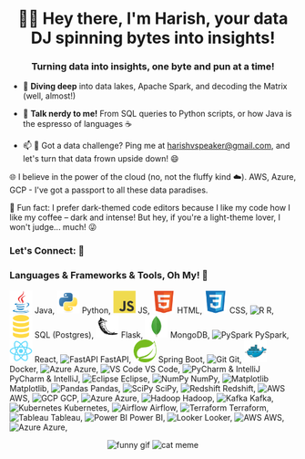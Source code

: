 <h1 align="center">👨‍💻 Hey there, I'm Harish, your data DJ spinning bytes into insights!</h1>

<h3 align="center">Turning data into insights, one byte and pun at a time!</h3>

- 🌱 **Diving deep** into data lakes, Apache Spark, and decoding the Matrix (well, almost!)

- 💬 **Talk nerdy to me!** From SQL queries to Python scripts, or how Java is the espresso of languages ☕

- 📫 💌 Got a data challenge? Ping me at harishvspeaker@gmail.com, and let's turn that data frown upside down! 😄
  
🌐 I believe in the power of the cloud (no, not the fluffy kind ☁️). AWS, Azure, GCP - I've got a passport to all these data paradises.

🎨 Fun fact: I prefer dark-themed code editors because I like my code how I like my coffee – dark and intense! But hey, if you're a light-theme lover, I won't judge... much! 😜




<h3 align="left">Let's Connect: 🤝</h3>
<p align="left">
</p>

<h3 align="left">Languages & Frameworks & Tools, Oh My! 🚀</h3>
<p align="left">
    <img src="https://raw.githubusercontent.com/devicons/devicon/master/icons/java/java-original.svg" alt="Java" width="40" height="40"/> Java,
    <img src="https://raw.githubusercontent.com/devicons/devicon/master/icons/python/python-original.svg" alt="Python" width="40" height="40"/> Python,
    <img src="https://raw.githubusercontent.com/devicons/devicon/master/icons/javascript/javascript-original.svg" alt="JavaScript" width="40" height="40"/> JS,
    <img src="https://raw.githubusercontent.com/devicons/devicon/master/icons/html5/html5-original.svg" alt="HTML" width="40" height="40"/> HTML,
    <img src="https://raw.githubusercontent.com/devicons/devicon/master/icons/css3/css3-original.svg" alt="CSS" width="40" height="40"/> CSS,
    <img src="https://www.vectorlogo.zone/logos/r-project/r-project-icon.svg" alt="R" width="40" height="40"/> R,
    <img src="https://raw.githubusercontent.com/devicons/devicon/master/icons/sql/sql-original.svg" alt="SQL" width="40" height="40"/> SQL (Postgres),
    <img src="https://raw.githubusercontent.com/devicons/devicon/master/icons/flask/flask-original.svg" alt="Flask" width="40" height="40"/> Flask,
    <img src="https://raw.githubusercontent.com/devicons/devicon/master/icons/mongodb/mongodb-original.svg" alt="MongoDB" width="40" height="40"/> MongoDB,
    <img src="https://www.vectorlogo.zone/logos/apache_spark/apache_spark-icon.svg" alt="PySpark" width="40" height="40"/> PySpark,
    <img src="https://raw.githubusercontent.com/devicons/devicon/master/icons/react/react-original.svg" alt="React" width="40" height="40"/> React,
    <img src="https://www.vectorlogo.zone/logos/fastapi/fastapi-icon.svg" alt="FastAPI" width="40" height="40"/> FastAPI,
    <img src="https://raw.githubusercontent.com/devicons/devicon/master/icons/spring/spring-original.svg" alt="Spring Boot" width="40" height="40"/> Spring Boot,
    <img src="https://www.vectorlogo.zone/logos/git-scm/git-scm-icon.svg" alt="Git" width="40" height="40"/> Git,
    <img src="https://raw.githubusercontent.com/devicons/devicon/master/icons/docker/docker-original.svg" alt="Docker" width="40" height="40"/> Docker,
    <img src="https://www.vectorlogo.zone/logos/microsoft_azure/microsoft_azure-icon.svg" alt="Azure" width="40" height="40"/> Azure,
    <img src="https://www.vectorlogo.zone/logos/visualstudio_code/visualstudio_code-icon.svg" alt="VS Code" width="40" height="40"/> VS Code,
    <img src="https://www.vectorlogo.zone/logos/jetbrains_jetbrains-icon.svg" alt="PyCharm & IntelliJ" width="40" height="40"/> PyCharm & IntelliJ,
    <img src="https://www.vectorlogo.zone/logos/eclipse/eclipse-icon.svg" alt="Eclipse" width="40" height="40"/> Eclipse,
    <img src="https://numpy.org/images/logos/numpy.svg" alt="NumPy" width="40" height="40"/> NumPy,
    <img src="https://matplotlib.org/_static/logo2_compressed.svg" alt="Matplotlib" width="40" height="40"/> Matplotlib,
    <img src="https://www.vectorlogo.zone/logos/pandas/pandas-icon.svg" alt="Pandas" width="40" height="40"/> Pandas,
    <img src="https://scipy.org/_static/logo.png" alt="SciPy" width="40" height="40"/> SciPy,
    <img src="https://www.vectorlogo.zone/logos/amazon_redshift/amazon_redshift-icon.svg" alt="Redshift" width="40" height="40"/> Redshift,
    <img src="https://www.vectorlogo.zone/logos/amazon_aws/amazon_aws-icon.svg" alt="AWS" width="40" height="40"/> AWS,
    <img src="https://www.vectorlogo.zone/logos/google_cloud/google_cloud-icon.svg" alt="GCP" width="40" height="40"/> GCP,
    <img src="https://www.vectorlogo.zone/logos/microsoft_azure/microsoft_azure-icon.svg" alt="Azure" width="40" height="40"/> Azure,
    <img src="https://www.vectorlogo.zone/logos/apache_hadoop/apache_hadoop-icon.svg" alt="Hadoop" width="40" height="40"/> Hadoop,
    <img src="https://www.vectorlogo.zone/logos/apache_kafka/apache_kafka-icon.svg" alt="Kafka" width="40" height="40"/> Kafka,
    <img src="https://www.vectorlogo.zone/logos/kubernetes/kubernetes-icon.svg" alt="Kubernetes" width="40" height="40"/> Kubernetes,
    <img src="https://www.vectorlogo.zone/logos/apache_airflow/apache_airflow-icon.svg" alt="Airflow" width="40" height="40"/> Airflow,
    <img src="https://www.vectorlogo.zone/logos/terraformio/terraformio-icon.svg" alt="Terraform" width="40" height="40"/> Terraform,
    <img src="https://www.vectorlogo.zone/logos/tableau/tableau-icon.svg" alt="Tableau" width="40" height="40"/> Tableau,
    <img src="https://www.vectorlogo.zone/logos/microsoft_powerbi/microsoft_powerbi-icon.svg" alt="Power BI" width="40" height="40"/> Power BI,
    <img src="https://www.vectorlogo.zone/logos/looker/looker-icon.svg" alt="Looker" width="40" height="40"/> Looker,
    <img src="https://www.vectorlogo.zone/logos/amazon_aws/amazon_aws-icon.svg" alt="AWS" width="40" height="40"/> AWS,
    <img src="https://www.vectorlogo.zone/logos/microsoft_azure/microsoft_azure-icon.svg" alt="Azure" width="40" height="40"/> Azure,
</p>

<!-- Animated GIFs for added fun -->
<p align="center">
    <img src="https://media.giphy.com/media/USV0ym3bVWQJJmNu3N/giphy.gif" alt="funny gif" width="300"/>
    <img src="https://media.giphy.com/media/ZVik7pBtu9dNS/giphy.gif" alt="cat meme" width="300"/>
</p>
